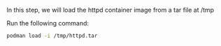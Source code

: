 In this step, we will load the httpd container image from a tar file at /tmp

Run the following command:

```bash  
podman load -i /tmp/httpd.tar
```